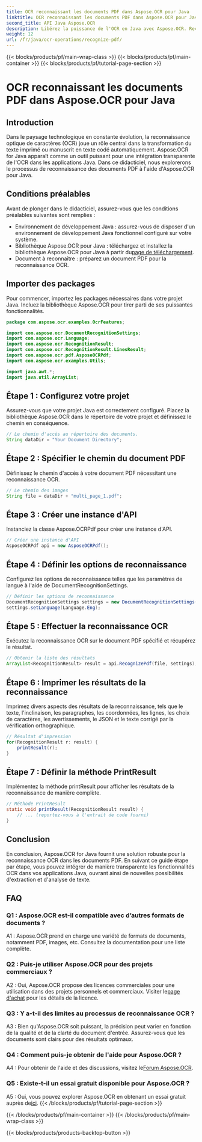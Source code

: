 ```yaml
---
title: OCR reconnaissant les documents PDF dans Aspose.OCR pour Java
linktitle: OCR reconnaissant les documents PDF dans Aspose.OCR pour Java
second_title: API Java Aspose.OCR
description: Libérez la puissance de l'OCR en Java avec Aspose.OCR. Reconnaissez le texte des documents PDF sans effort. Boostez vos applications avec précision et rapidité.
weight: 12
url: /fr/java/ocr-operations/recognize-pdf/
---
```


{{< blocks/products/pf/main-wrap-class >}}
{{< blocks/products/pf/main-container >}}
{{< blocks/products/pf/tutorial-page-section >}}

# OCR reconnaissant les documents PDF dans Aspose.OCR pour Java

## Introduction

Dans le paysage technologique en constante évolution, la reconnaissance optique de caractères (OCR) joue un rôle central dans la transformation du texte imprimé ou manuscrit en texte codé automatiquement. Aspose.OCR for Java apparaît comme un outil puissant pour une intégration transparente de l'OCR dans les applications Java. Dans ce didacticiel, nous explorerons le processus de reconnaissance des documents PDF à l'aide d'Aspose.OCR pour Java.

## Conditions préalables

Avant de plonger dans le didacticiel, assurez-vous que les conditions préalables suivantes sont remplies :

- Environnement de développement Java : assurez-vous de disposer d'un environnement de développement Java fonctionnel configuré sur votre système.
-  Bibliothèque Aspose.OCR pour Java : téléchargez et installez la bibliothèque Aspose.OCR pour Java à partir du[page de téléchargement](https://releases.aspose.com/ocr/java/).
- Document à reconnaître : préparez un document PDF pour la reconnaissance OCR.

## Importer des packages

Pour commencer, importez les packages nécessaires dans votre projet Java. Incluez la bibliothèque Aspose.OCR pour tirer parti de ses puissantes fonctionnalités.

```java
package com.aspose.ocr.examples.OcrFeatures;

import com.aspose.ocr.DocumentRecognitionSettings;
import com.aspose.ocr.Language;
import com.aspose.ocr.RecognitionResult;
import com.aspose.ocr.RecognitionResult.LinesResult;
import com.aspose.ocr.pdf.AsposeOCRPdf;
import com.aspose.ocr.examples.Utils;

import java.awt.*;
import java.util.ArrayList;
```

## Étape 1 : Configurez votre projet

Assurez-vous que votre projet Java est correctement configuré. Placez la bibliothèque Aspose.OCR dans le répertoire de votre projet et définissez le chemin en conséquence.

```java
// Le chemin d'accès au répertoire des documents.
String dataDir = "Your Document Directory";
```

## Étape 2 : Spécifier le chemin du document PDF

Définissez le chemin d'accès à votre document PDF nécessitant une reconnaissance OCR.

```java
// Le chemin des images
String file = dataDir + "multi_page_1.pdf";
```

## Étape 3 : Créer une instance d'API

Instanciez la classe Aspose.OCRPdf pour créer une instance d'API.

```java
// Créer une instance d'API
AsposeOCRPdf api = new AsposeOCRPdf();
```

## Étape 4 : Définir les options de reconnaissance

Configurez les options de reconnaissance telles que les paramètres de langue à l'aide de DocumentRecognitionSettings.

```java
// Définir les options de reconnaissance
DocumentRecognitionSettings settings = new DocumentRecognitionSettings(2);
settings.setLanguage(Language.Eng);
```

## Étape 5 : Effectuer la reconnaissance OCR

Exécutez la reconnaissance OCR sur le document PDF spécifié et récupérez le résultat.

```java
// Obtenir la liste des résultats
ArrayList<RecognitionResult> result = api.RecognizePdf(file, settings);
```

## Étape 6 : Imprimer les résultats de la reconnaissance

Imprimez divers aspects des résultats de la reconnaissance, tels que le texte, l'inclinaison, les paragraphes, les coordonnées, les lignes, les choix de caractères, les avertissements, le JSON et le texte corrigé par la vérification orthographique.

```java
// Résultat d'impression
for(RecognitionResult r: result) {
    printResult(r);
}
```

## Étape 7 : Définir la méthode PrintResult

Implémentez la méthode printResult pour afficher les résultats de la reconnaissance de manière complète.

```java
// Méthode PrintResult
static void printResult(RecognitionResult result) {
    // ... (reportez-vous à l'extrait de code fourni)
}
```

## Conclusion

En conclusion, Aspose.OCR for Java fournit une solution robuste pour la reconnaissance OCR dans les documents PDF. En suivant ce guide étape par étape, vous pouvez intégrer de manière transparente les fonctionnalités OCR dans vos applications Java, ouvrant ainsi de nouvelles possibilités d'extraction et d'analyse de texte.

## FAQ

### Q1 : Aspose.OCR est-il compatible avec d’autres formats de documents ?

A1 : Aspose.OCR prend en charge une variété de formats de documents, notamment PDF, images, etc. Consultez la documentation pour une liste complète.

### Q2 : Puis-je utiliser Aspose.OCR pour des projets commerciaux ?

 A2 : Oui, Aspose.OCR propose des licences commerciales pour une utilisation dans des projets personnels et commerciaux. Visiter le[page d'achat](https://purchase.aspose.com/buy) pour les détails de la licence.

### Q3 : Y a-t-il des limites au processus de reconnaissance OCR ?

A3 : Bien qu'Aspose.OCR soit puissant, la précision peut varier en fonction de la qualité et de la clarté du document d'entrée. Assurez-vous que les documents sont clairs pour des résultats optimaux.

### Q4 : Comment puis-je obtenir de l'aide pour Aspose.OCR ?

 A4 : Pour obtenir de l'aide et des discussions, visitez le[Forum Aspose.OCR](https://forum.aspose.com/c/ocr/16).

### Q5 : Existe-t-il un essai gratuit disponible pour Aspose.OCR ?

 A5 : Oui, vous pouvez explorer Aspose.OCR en obtenant un essai gratuit auprès de[ici](https://releases.aspose.com/).
{{< /blocks/products/pf/tutorial-page-section >}}

{{< /blocks/products/pf/main-container >}}
{{< /blocks/products/pf/main-wrap-class >}}

{{< blocks/products/products-backtop-button >}}
